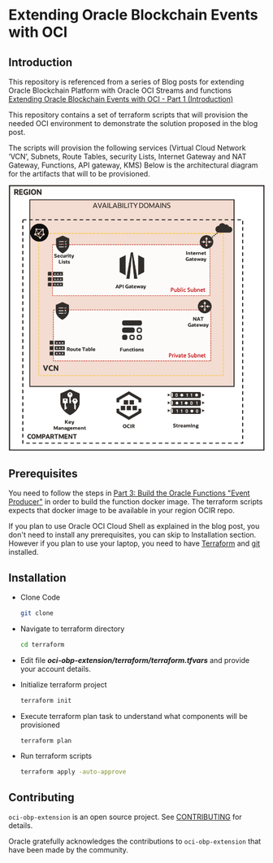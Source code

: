 # Extending Oracle Blockchain Events with OCI

## Introduction

This repository is referenced from a series of Blog posts for extending Oracle Blockchain Platform with Oracle OCI Streams and functions [Extending Oracle Blockchain Events with OCI - Part 1 (Introduction)](https://www.ateam-oracle.com/extending-oracle-blockchain-events-with-oci-part-1-introduction)

This repository contains a set of terraform scripts that will provision the needed OCI environment to demonstrate the solution proposed in the blog post.

The scripts will provision the following services (Virtual Cloud Network ‘VCN’, Subnets, Route Tables, security Lists, Internet Gateway and NAT Gateway, Functions, API gateway, KMS) Below is the architectural diagram for the artifacts that will to be provisioned.

![oci](images/oci.png "High level architecture")

## Prerequisites

You need to follow the steps in [Part 3: Build the Oracle Functions "Event Producer"](https://www.ateam-oracle.com/extending-oracle-blockchain-events-with-oci-part-3-function-producer) in order to build the function docker image. The terraform scripts expects that docker image to be available in your region OCIR repo.

If you plan to use Oracle OCI Cloud Shell as explained in the blog post, you don't need to install any prerequisites, you can skip to Installation section. However if you plan to use your laptop, you need to have [Terraform](https://www.terraform.io/downloads.html) and [git](https://git-scm.com/downloads) installed.

## Installation

- Clone Code

    ```bash
    git clone
    ```

- Navigate to terraform directory

    ```bash
    cd terraform
    ```
- Edit file ***oci-obp-extension/terraform/terraform.tfvars*** and provide your account details.

- Initialize terraform project

    ```bash
    terraform init
    ```

- Execute terraform plan task to understand what components will be provisioned

    ```bash
    terraform plan
    ```

- Run terraform scripts

    ```bash
    terraform apply -auto-approve
    ```

## Contributing

`oci-obp-extension` is an open source project. See [CONTRIBUTING](CONTRIBUTING.md) for details.

Oracle gratefully acknowledges the contributions to `oci-obp-extension` that have been made by the community.
